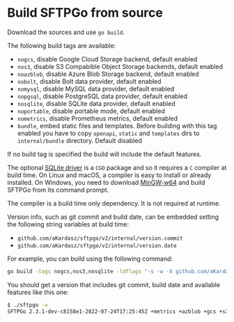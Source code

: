 # Build SFTPGo from source

Download the sources and use `go build`.

The following build tags are available:

- `nogcs`, disable Google Cloud Storage backend, default enabled
- `nos3`, disable S3 Compabible Object Storage backends, default enabled
- `noazblob`, disable Azure Blob Storage backend, default enabled
- `nobolt`, disable Bolt data provider, default enabled
- `nomysql`, disable MySQL data provider, default enabled
- `nopgsql`, disable PostgreSQL data provider, default enabled
- `nosqlite`, disable SQLite data provider, default enabled
- `noportable`, disable portable mode, default enabled
- `nometrics`, disable Prometheus metrics, default enabled
- `bundle`, embed static files and templates. Before building with this tag enabled you have to copy `openapi`, `static` and `templates` dirs to `internal/bundle` directory. Default disabled

If no build tag is specified the build will include the default features.

The optional [SQLite driver](https://github.com/mattn/go-sqlite3 "go-sqlite3") is a `CGO` package and so it requires a `C` compiler at build time.
On Linux and macOS, a compiler is easy to install or already installed. On Windows, you need to download [MinGW-w64](https://sourceforge.net/projects/mingw-w64/files/) and build SFTPGo from its command prompt.

The compiler is a build time only dependency. It is not required at runtime.

Version info, such as git commit and build date, can be embedded setting the following string variables at build time:

- `github.com/aKardasz/sftpgo/v2/internal/version.commit`
- `github.com/aKardasz/sftpgo/v2/internal/version.date`

For example, you can build using the following command:

```bash
go build -tags nogcs,nos3,nosqlite -ldflags "-s -w -X github.com/aKardasz/sftpgo/v2/internal/version.commit=`git describe --always --abbrev=8 --dirty` -X github.com/aKardasz/sftpgo/v2/internal/version.date=`date -u +%FT%TZ`" -o sftpgo
```

You should get a version that includes git commit, build date and available features like this one:

```bash
$ ./sftpgo -v
SFTPGo 2.3.1-dev-c8158e1-2022-07-24T17:25:45Z +metrics +azblob +gcs +s3 +bolt +mysql +pgsql +sqlite +portable
```
